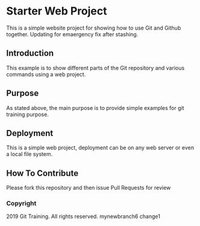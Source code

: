 # Starter Web Project

This is a simple website project for showing how to use Git and Github together.
Updating for emaergency fix after stashing.

## Introduction
This example is to show different parts of the Git repository and various commands
using a web project.

## Purpose

As stated above, the main purpose is to provide simple examples for git training purpose.

## Deployment

This is a simple web project, deployment can be on any web server or even a local file system.

## How To Contribute

Please fork this repository and then issue Pull Requests for review

### Copyright
2019 Git Training. All rights reserved. 
mynewbranch6 change1
